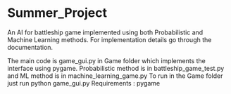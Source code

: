 # Summer_Project
An AI for battleship game implemented using both Probabilistic and Machine Learning methods. For implementation details go through the documentation. 

The main code is game_gui.py in Game folder which implements the interface using pygame.
Probabilistic method is in battleship_game_test.py and ML method is in machine_learning_game.py
To run in the Game folder just run python game_gui.py
Requirements : pygame
